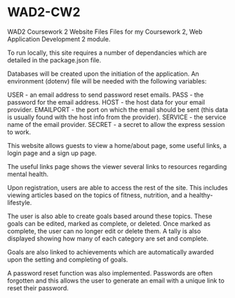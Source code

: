 # WAD2-CW2
WAD2 Coursework 2 Website Files
Files for my Coursework 2, Web Application Development 2 module.

To run locally, this site requires a number of dependancies which are detailed in the package.json file.

Databases will be created upon the initiation of the application. An environment (dotenv) file will be needed with the following variables:

USER - an email address to send password reset emails.
PASS - the password for the email address.
HOST - the host data for your email provider.
EMAILPORT - the port on which the email should be sent (this data is usually found with the host info from the provider).
SERVICE - the service name of the email provider.
SECRET - a secret to allow the express session to work.

This website allows guests to view a home/about page, some useful links, a login page and a sign up page.

The useful links page shows the viewer several links to resources regarding mental health.

Upon registration, users are able to access the rest of the site. This includes viewing articles based on the topics of fitness, nutrition, and a healthy-lifestyle.

The user is also able to create goals based around these topics. These goals can be edited, marked as complete, or deleted. Once marked as complete, the user can no
longer edit or delete them. A tally is also displayed showing how many of each category are set and complete.

Goals are also linked to achievements which are automatically awarded upon the setting and completing of goals.

A password reset function was also implemented. Passwords are often forgotten and this allows the user to generate an email with a unique link to reset their
password.
